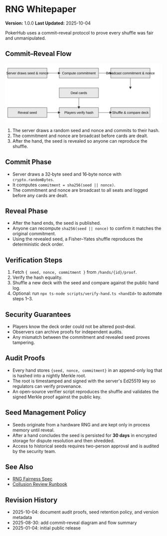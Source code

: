 # RNG Whitepaper

**Version:** 1.0.0
**Last Updated:** 2025-10-04

PokerHub uses a commit–reveal protocol to prove every shuffle was fair and unmanipulated.

## Commit–Reveal Flow

![Commit–reveal flow diagram](../images/rng-commit-reveal.svg)

1. The server draws a random seed and nonce and commits to their hash.
2. The commitment and nonce are broadcast before cards are dealt.
3. After the hand, the seed is revealed so anyone can reproduce the shuffle.

## Commit Phase
- Server draws a 32‑byte seed and 16‑byte nonce with `crypto.randomBytes`.
- It computes `commitment = sha256(seed || nonce)`.
- The commitment and nonce are broadcast to all seats and logged before any cards are dealt.

## Reveal Phase
- After the hand ends, the seed is published.
- Anyone can recompute `sha256(seed || nonce)` to confirm it matches the original commitment.
- Using the revealed seed, a Fisher–Yates shuffle reproduces the deterministic deck order.

## Verification Steps
1. Fetch `{ seed, nonce, commitment }` from `/hands/{id}/proof`.
2. Verify the hash equality.
3. Shuffle a new deck with the seed and compare against the public hand log.
4. Optional: run `npx ts-node scripts/verify-hand.ts <handId>` to automate steps 1–3.

## Security Guarantees
- Players know the deck order could not be altered post‑deal.
- Observers can archive proofs for independent audits.
- Any mismatch between the commitment and revealed seed proves tampering.

## Audit Proofs
- Every hand stores `{seed, nonce, commitment}` in an append-only log that is hashed into a nightly Merkle root.
- The root is timestamped and signed with the server's Ed25519 key so regulators can verify provenance.
- An open-source verifier script reproduces the shuffle and validates the signed Merkle proof against the public key.

## Seed Management Policy
- Seeds originate from a hardware RNG and are kept only in process memory until reveal.
- After a hand concludes the seed is persisted for **30 days** in encrypted storage for dispute resolution and then shredded.
- Access to historical seeds requires two-person approval and is audited by the security team.

## See Also
- [RNG Fairness Spec](../rng-fairness.md)
- [Collusion Review Runbook](../runbooks/collusion-review.md)

## Revision History
- 2025-10-04: document audit proofs, seed retention policy, and version metadata
- 2025-08-30: add commit–reveal diagram and flow summary
- 2025-01-04: initial public release
